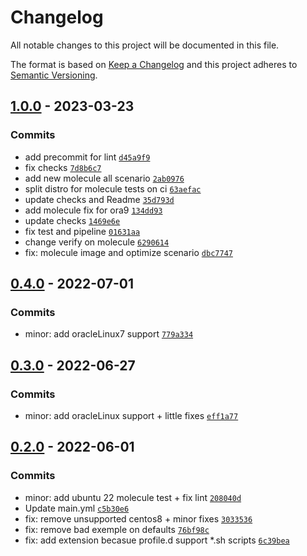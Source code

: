 # Changelog

All notable changes to this project will be documented in this file.

The format is based on [Keep a Changelog](https://keepachangelog.com/en/1.0.0/)
and this project adheres to [Semantic Versioning](https://semver.org/spec/v2.0.0.html).

## [1.0.0](https://github.com/lotusnoir/ansible-system_profile/compare/0.4.0...1.0.0) - 2023-03-23

### Commits

- add precommit for lint [`d45a9f9`](https://github.com/lotusnoir/ansible-system_profile/commit/d45a9f991ec85ec0a87ebe642d062207c942ee4d)
- fix checks [`7d8b6c7`](https://github.com/lotusnoir/ansible-system_profile/commit/7d8b6c70df80175e148c8cbf0ebcac81db95e52b)
- add new molecule all scenario [`2ab0976`](https://github.com/lotusnoir/ansible-system_profile/commit/2ab0976d6c90f89efcbe982317598fe78928e11a)
- split distro for molecule tests on ci [`63aefac`](https://github.com/lotusnoir/ansible-system_profile/commit/63aefac754dd079d0de26d82c9a84c3d6eaf42ae)
- update checks and Readme [`35d793d`](https://github.com/lotusnoir/ansible-system_profile/commit/35d793dddeb63608c92984b613589a4a44abe487)
- add molecule fix for ora9 [`134dd93`](https://github.com/lotusnoir/ansible-system_profile/commit/134dd9367f41c54d753add459a0e74ca4e3ffb70)
- update checks [`1469e6e`](https://github.com/lotusnoir/ansible-system_profile/commit/1469e6e1d2b2293bcae78e7c1e03170ca1842cf3)
- fix test and pipeline [`01631aa`](https://github.com/lotusnoir/ansible-system_profile/commit/01631aaa43663e729deb200458ee83719aac3e96)
- change verify on molecule [`6290614`](https://github.com/lotusnoir/ansible-system_profile/commit/6290614950b006e42ab7bebce9cf46e16e272a62)
- fix: molecule image and optimize scenario [`dbc7747`](https://github.com/lotusnoir/ansible-system_profile/commit/dbc77479e15215707992cbd322db159e9c50754b)

## [0.4.0](https://github.com/lotusnoir/ansible-system_profile/compare/0.3.0...0.4.0) - 2022-07-01

### Commits

- minor: add oracleLinux7 support [`779a334`](https://github.com/lotusnoir/ansible-system_profile/commit/779a3343f9e576cc3ba85b98fd76d38fc0848cd5)

## [0.3.0](https://github.com/lotusnoir/ansible-system_profile/compare/0.2.0...0.3.0) - 2022-06-27

### Commits

- minor: add oracleLinux support + little fixes [`eff1a77`](https://github.com/lotusnoir/ansible-system_profile/commit/eff1a77ee616d1b300fdd202e69fff3606b7535b)

## [0.2.0](https://github.com/lotusnoir/ansible-system_profile/compare/0.1.0...0.2.0) - 2022-06-01

### Commits

- minor: add ubuntu 22 molecule test + fix lint [`208040d`](https://github.com/lotusnoir/ansible-system_profile/commit/208040df9b88a9a914cb56c52b6c69c30eea1b13)
- Update main.yml [`c5b30e6`](https://github.com/lotusnoir/ansible-system_profile/commit/c5b30e6d025c2d3c82070719cb190e24d8f78f5f)
- fix: remove unsupported centos8 + minor fixes [`3033536`](https://github.com/lotusnoir/ansible-system_profile/commit/30335365d9631155e4c66e38dab5a961958fcb24)
- fix: remove bad exemple on defaults [`76bf98c`](https://github.com/lotusnoir/ansible-system_profile/commit/76bf98c2eb3a033efa7d411c55d9af2371ebc9ca)
- fix: add extension becasue profile.d support *.sh scripts [`6c39bea`](https://github.com/lotusnoir/ansible-system_profile/commit/6c39beaccfc27b086695d0bb9e0f46860febfccb)
